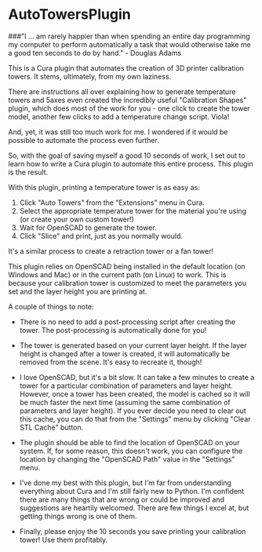 # AutoTowersPlugin

###"I ... am rarely happier than when spending an entire day programming my computer to perform automatically a task that would otherwise take me a good ten seconds to do by hand." - Douglas Adams

This is a Cura plugin that automates the creation of 3D printer calibration towers.  It stems, ultimately, from my own laziness.

There are instructions all over explaining how to generate temperature towers and 5axes even created the incredibly useful "Calibration Shapes" plugin, which does most of the work for you - one click to create the tower model, another few clicks to add a temperature change script.  Viola!

And, yet, it was still too much work for me.  I wondered if it would be possible to automate the process even further.

So, with the goal of saving myself a good 10 seconds of work, I set out to learn how to write a Cura plugin to automate this entire process.  This plugin is the result.

With this plugin, printing a temperature tower is as easy as:
  1) Click "Auto Towers" from the "Extensions" menu in Cura.
  2) Select the appropriate temperature tower for the material you're using (or create your own custom tower!)
  3) Wait for OpenSCAD to generate the tower.
  4) Click "Slice" and print, just as you normally would.
  
It's a similar process to create a retraction tower or a fan tower!

This plugin relies on OpenSCAD being installed in the default location (on Windows and Mac) or in the current path (on Linux) to work.  This is because your calibration tower is customized to meet the parameters you set and the layer height you are printing at.

A couple of things to note:

- There is no need to add a post-processing script after creating the tower.  The post-processing is automatically done for you!  

- The tower is generated based on your current layer height.  If the layer height is changed after a tower is created, it will automatically be removed from the scene.  It's easy to recreate it, though!

- I love OpenSCAD, but it's a bit slow.  It can take a few minutes to create a tower for a particular combination of parameters and layer height.  However, once a tower has been created, the model is cached so it will be much faster the next time (assuming the same combination of parameters and layer height).  If you ever decide you need to clear out this cache, you can do that from the "Settings" menu by clicking "Clear STL Cache" button.

- The plugin should be able to find the location of OpenSCAD on your system.  If, for some reason, this doesn't work, you can configure the location by changing the "OpenSCAD Path" value in the "Settings" menu.

- I've done my best with this plugin, but I'm far from understanding everything about Cura and I'm still fairly new to Python.  I'm confident there are many things that are wrong or could be improved and suggestions are heartily welcomed.  There are few things I excel at, but getting things wrong is one of them.

- Finally, please enjoy the 10 seconds you save printing your calibration tower!  Use them profitably.
